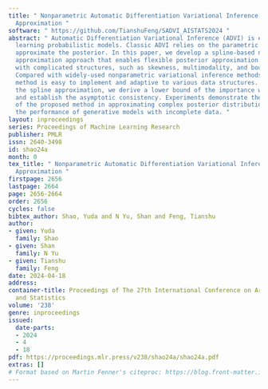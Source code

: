 ```yaml
---
title: " Nonparametric Automatic Differentiation Variational Inference with Spline
  Approximation "
software: " https://github.com/TianshuFeng/SADVI_AISTATS2024 "
abstract: " Automatic Differentiation Variational Inference (ADVI) is efficient in
  learning probabilistic models. Classic ADVI relies on the parametric approach to
  approximate the posterior. In this paper, we develop a spline-based nonparametric
  approximation approach that enables flexible posterior approximation for distributions
  with complicated structures, such as skewness, multimodality, and bounded support.
  Compared with widely-used nonparametric variational inference methods, the proposed
  method is easy to implement and adaptive to various data structures. By adopting
  the spline approximation, we derive a lower bound of the importance weighted autoencoder
  and establish the asymptotic consistency. Experiments demonstrate the efficiency
  of the proposed method in approximating complex posterior distributions and improving
  the performance of generative models with incomplete data. "
layout: inproceedings
series: Proceedings of Machine Learning Research
publisher: PMLR
issn: 2640-3498
id: shao24a
month: 0
tex_title: " Nonparametric Automatic Differentiation Variational Inference with Spline
  Approximation "
firstpage: 2656
lastpage: 2664
page: 2656-2664
order: 2656
cycles: false
bibtex_author: Shao, Yuda and N Yu, Shan and Feng, Tianshu
author:
- given: Yuda
  family: Shao
- given: Shan
  family: N Yu
- given: Tianshu
  family: Feng
date: 2024-04-18
address:
container-title: Proceedings of The 27th International Conference on Artificial Intelligence
  and Statistics
volume: '238'
genre: inproceedings
issued:
  date-parts:
  - 2024
  - 4
  - 18
pdf: https://proceedings.mlr.press/v238/shao24a/shao24a.pdf
extras: []
# Format based on Martin Fenner's citeproc: https://blog.front-matter.io/posts/citeproc-yaml-for-bibliographies/
---
```

